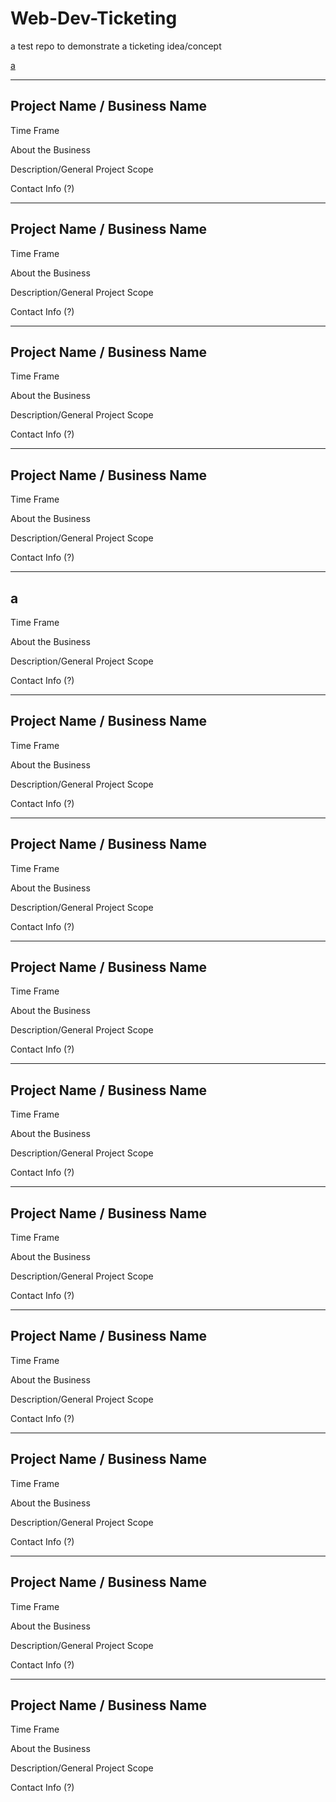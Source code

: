 # Web-Dev-Ticketing
a test repo to demonstrate a ticketing idea/concept

[a](#a)

---

## Project Name / Business Name

Time Frame

About the Business

Description/General Project Scope

Contact Info (?)

---

## Project Name / Business Name

Time Frame

About the Business

Description/General Project Scope

Contact Info (?)

---

## Project Name / Business Name

Time Frame

About the Business

Description/General Project Scope

Contact Info (?)

---

## Project Name / Business Name

Time Frame

About the Business

Description/General Project Scope

Contact Info (?)

---

## a

Time Frame

About the Business

Description/General Project Scope

Contact Info (?)

---

## Project Name / Business Name

Time Frame

About the Business

Description/General Project Scope

Contact Info (?)

---

## Project Name / Business Name

Time Frame

About the Business

Description/General Project Scope

Contact Info (?)

---

## Project Name / Business Name

Time Frame

About the Business

Description/General Project Scope

Contact Info (?)

---

## Project Name / Business Name

Time Frame

About the Business

Description/General Project Scope

Contact Info (?)

---

## Project Name / Business Name

Time Frame

About the Business

Description/General Project Scope

Contact Info (?)

---

## Project Name / Business Name

Time Frame

About the Business

Description/General Project Scope

Contact Info (?)

---

## Project Name / Business Name

Time Frame

About the Business

Description/General Project Scope

Contact Info (?)

---

## Project Name / Business Name

Time Frame

About the Business

Description/General Project Scope

Contact Info (?)

---

## Project Name / Business Name

Time Frame

About the Business

Description/General Project Scope

Contact Info (?)

